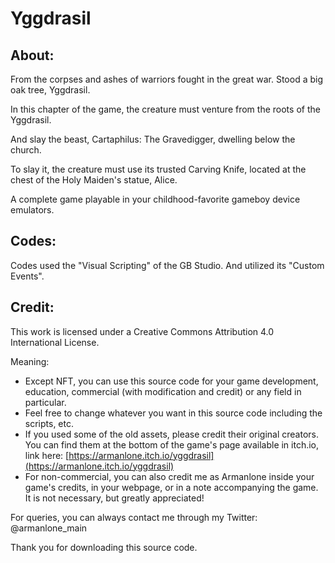 # Yggdrasil

## About:
 From the corpses and ashes of warriors fought in the great war. Stood a big oak tree, Yggdrasil.

In this chapter of the game, the creature must venture from the roots of the Yggdrasil.

And slay the beast, Cartaphilus: The Gravedigger, dwelling below the church.

To slay it, the creature must use its trusted Carving Knife, located at the chest of the Holy Maiden's statue, Alice.

A complete game playable in your childhood-favorite gameboy device emulators.
    
## Codes:
 Codes used the "Visual Scripting" of the GB Studio. And utilized its "Custom Events".

## Credit:
This work is licensed under a Creative Commons Attribution 4.0 International License.

Meaning:
- Except NFT, you can use this source code for your game development, education, commercial (with modification and credit) or any field in particular.
- Feel free to change whatever you want in this source code including the scripts, etc.
- If you used some of the old assets, please credit their original creators. You can find them at the bottom of the game's page available in itch.io, link here: [https://armanlone.itch.io/yggdrasil](https://armanlone.itch.io/yggdrasil)
- For non-commercial, you can also credit me as Armanlone inside your game's credits, in your webpage, or in a note accompanying the game. It is not necessary, but greatly appreciated!

For queries, you can always contact me through my Twitter: @armanlone_main 

Thank you for downloading this source code.
